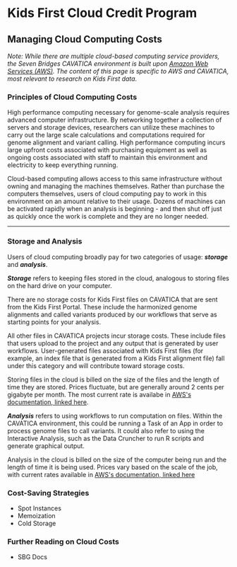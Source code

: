 # Kids First Cloud Credit Program
## Managing Cloud Computing Costs
_Note: While there are multiple cloud-based computing service providers, the Seven Bridges CAVATICA environment is built upon [Amazon Web Services (AWS)](https://aws.amazon.com/). The content of this page is specific to AWS and CAVATICA, most relevant to research on Kids First data._


### Principles of Cloud Computing Costs
High performance computing necessary for genome-scale analysis requires advanced computer infrastructure. By networking together a collection of servers and storage devices, researchers can utilize these machines to carry out the large scale calculations and computations required for genome alignment and variant calling. High performance computing incurs large upfront costs associated with purchasing equipment as well as ongoing costs associated with staff to maintain this environment and electricity to keep everything running.

Cloud-based computing allows access to this same infrastructure without owning and managing the machines themselves. Rather than purchase the computers themselves, users of cloud computing pay to work in this environment on an amount relative to their usage. Dozens of machines can be activated rapidly when an analysis is beginning - and then shut off just as quickly once the work is complete and they are no longer needed.

---
### Storage and Analysis
Users of cloud computing broadly pay for two categories of usage: ___storage___ and ___analysis___.

___Storage___ refers to keeping files stored in the cloud, analogous to storing files on the hard drive on your computer.

There are no storage costs for Kids First files on CAVATICA that are sent from the Kids First Portal. These include the harmonized genome alignments and called variants produced by our workflows that serve as starting points for your analysis. 

All other files in CAVATICA projects incur storage costs. These include files that users upload to the project and any output that is generated by user workflows. User-generated files associated with Kids First files (for example, an index file that is generated from a Kids First alignment file) fall under this category and will contribute toward storage costs.

Storing files in the cloud is billed on the size of the files and the length of time they are stored. Prices fluctuate, but are generally around 2 cents per gigabyte per month. The most current rate is availabe in [AWS's documentation, linked here](https://aws.amazon.com/s3/pricing/).

___Analysis___ refers to using workflows to run computation on files. Within the CAVATICA environment, this could be running a Task of an App in order to process genome files to call variants. It could also refer to using the Interactive Analysis, such as the Data Cruncher to run R scripts and generate graphical output. 

Analysis in the cloud is billed on the size of the computer being run and the length of time it is being used. Prices vary based on the scale of the job, with current rates available in [AWS's documentation, linked here](https://aws.amazon.com/ec2/pricing/on-demand/)

### Cost-Saving Strategies
- Spot Instances
- Memoization
- Cold Storage

### Further Reading on Cloud Costs
- SBG Docs
